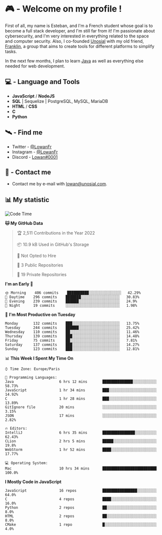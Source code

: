 # 🎮 - Welcome on my profile !
First of all, my name is Esteban, and I'm a French student whose goal is to become a full stack developer, and I'm still far from it!
I'm passionate about cybersecurity, and I'm very interested in everything related to the space and computer security.
Also, I co-founded [Unosial](https://github.com/Unosial) with my old friend, [Franklin](https://github.com/AbaFranklin/), a group that aims to create tools for different platforms to simplify tasks. 

In the next few months, I plan to learn [Java](https://www.java.com/) as well as everything else needed for web development.




## 💻 - Language and Tools
- **JavaScript** / **NodeJS**
- **SQL** | Sequelize | PostgreSQL, MySQL, MariaDB
- **HTML** / **CSS**
- **C**
- **Python**

## 🛰️ - Find me

 - Twitter - [@LowanFr](https://twitter.com/LowanFr/)
 - Instagram - [@LowanFr](https://instagram.com/LowanFr)
 - Discord -  [Lowan#0001](https://unosial.bio/Lowan)
 
## 📡 - Contact me
 - Contact me by e-mail with [lowan@unosial.com](mailto:lowan@unosial.com).

## 📊 My statistic
<!--START_SECTION:waka-->
![Code Time](http://img.shields.io/badge/Code%20Time-47%20hrs%2015%20mins-blue)

**🐱 My GitHub Data** 

> 🏆 2,511 Contributions in the Year 2022
 > 
> 📦 10.9 kB Used in GitHub's Storage 
 > 
> 🚫 Not Opted to Hire
 > 
> 📜 3 Public Repositories 
 > 
> 🔑 19 Private Repositories  
 > 
**I'm an Early 🐤** 

```text
🌞 Morning    406 commits    ██████████░░░░░░░░░░░░░░░   42.29% 
🌆 Daytime    296 commits    ███████░░░░░░░░░░░░░░░░░░   30.83% 
🌃 Evening    239 commits    ██████░░░░░░░░░░░░░░░░░░░   24.9% 
🌙 Night      19 commits     ░░░░░░░░░░░░░░░░░░░░░░░░░   1.98%

```
📅 **I'm Most Productive on Tuesday** 

```text
Monday       132 commits    ███░░░░░░░░░░░░░░░░░░░░░░   13.75% 
Tuesday      244 commits    ██████░░░░░░░░░░░░░░░░░░░   25.42% 
Wednesday    110 commits    ██░░░░░░░░░░░░░░░░░░░░░░░   11.46% 
Thursday     139 commits    ███░░░░░░░░░░░░░░░░░░░░░░   14.48% 
Friday       75 commits     ██░░░░░░░░░░░░░░░░░░░░░░░   7.81% 
Saturday     137 commits    ███░░░░░░░░░░░░░░░░░░░░░░   14.27% 
Sunday       123 commits    ███░░░░░░░░░░░░░░░░░░░░░░   12.81%

```


📊 **This Week I Spent My Time On** 

```text
⌚︎ Time Zone: Europe/Paris

💬 Programming Languages: 
Java                     6 hrs 12 mins       ██████████████░░░░░░░░░░░   58.73% 
JavaScript               1 hr 34 mins        ███░░░░░░░░░░░░░░░░░░░░░░   14.92% 
C                        1 hr 28 mins        ███░░░░░░░░░░░░░░░░░░░░░░   13.89% 
GitIgnore file           20 mins             ░░░░░░░░░░░░░░░░░░░░░░░░░   3.15% 
JSON                     17 mins             ░░░░░░░░░░░░░░░░░░░░░░░░░   2.82%

🔥 Editors: 
IntelliJ                 6 hrs 35 mins       ███████████████░░░░░░░░░░   62.43% 
CLion                    2 hrs 5 mins        █████░░░░░░░░░░░░░░░░░░░░   19.8% 
WebStorm                 1 hr 52 mins        ████░░░░░░░░░░░░░░░░░░░░░   17.77%

💻 Operating System: 
Mac                      10 hrs 34 mins      █████████████████████████   100.0%

```

**I Mostly Code in JavaScript** 

```text
JavaScript               16 repos            ████████████████░░░░░░░░░   64.0% 
C                        4 repos             ████░░░░░░░░░░░░░░░░░░░░░   16.0% 
Python                   2 repos             ██░░░░░░░░░░░░░░░░░░░░░░░   8.0% 
HTML                     2 repos             ██░░░░░░░░░░░░░░░░░░░░░░░   8.0% 
CMake                    1 repo              █░░░░░░░░░░░░░░░░░░░░░░░░   4.0%

```



<!--END_SECTION:waka-->
